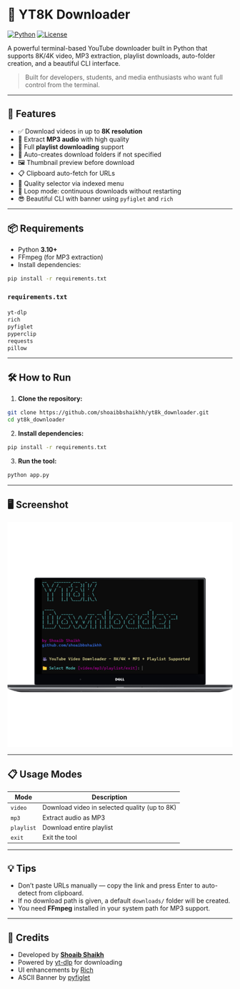 # 🎥 YT8K Downloader

[![Python](https://img.shields.io/badge/Python-3.10%2B-blue)](https://www.python.org/)
[![License](https://img.shields.io/github/license/shoaibbshaikhh/yt8k_downloader)](LICENSE)

A powerful terminal-based YouTube downloader built in Python that supports 8K/4K video, MP3 extraction, playlist downloads, auto-folder creation, and a beautiful CLI interface.

> Built for developers, students, and media enthusiasts who want full control from the terminal.

---

## 🚀 Features

- ✅ Download videos in up to **8K resolution**
- 🎵 Extract **MP3 audio** with high quality
- 📃 Full **playlist downloading** support
- 📁 Auto-creates download folders if not specified
- 🖼️ Thumbnail preview before download
- 📋 Clipboard auto-fetch for URLs
- 🎯 Quality selector via indexed menu
- 🔁 Loop mode: continuous downloads without restarting
- 😎 Beautiful CLI with banner using `pyfiglet` and `rich`

---

## 📦 Requirements

- Python **3.10+**
- FFmpeg (for MP3 extraction)
- Install dependencies:

```bash
pip install -r requirements.txt
```

### `requirements.txt`

```
yt-dlp
rich
pyfiglet
pyperclip
requests
pillow
```

---

## 🛠️ How to Run

1. **Clone the repository:**

```bash
git clone https://github.com/shoaibbshaikhh/yt8k_downloader.git
cd yt8k_downloader
```

2. **Install dependencies:**

```bash
pip install -r requirements.txt
```

3. **Run the tool:**

```bash
python app.py
```

---

## 🖥️ Screenshot

![Terminal UI](assets/screenshot.png)

---

## 📋 Usage Modes

| Mode      | Description                                 |
|-----------|---------------------------------------------|
| `video`   | Download video in selected quality (up to 8K) |
| `mp3`     | Extract audio as MP3                         |
| `playlist`| Download entire playlist                    |
| `exit`    | Exit the tool                                |

---

## 💡 Tips

- Don’t paste URLs manually — copy the link and press Enter to auto-detect from clipboard.
- If no download path is given, a default `downloads/` folder will be created.
- You need **FFmpeg** installed in your system path for MP3 support.

---

## 🙏 Credits

- Developed by [**Shoaib Shaikh**](https://github.com/shoaibbshaikhh)
- Powered by [yt-dlp](https://github.com/yt-dlp/yt-dlp) for downloading
- UI enhancements by [Rich](https://github.com/Textualize/rich)
- ASCII Banner by [pyfiglet](https://github.com/pwaller/pyfiglet)